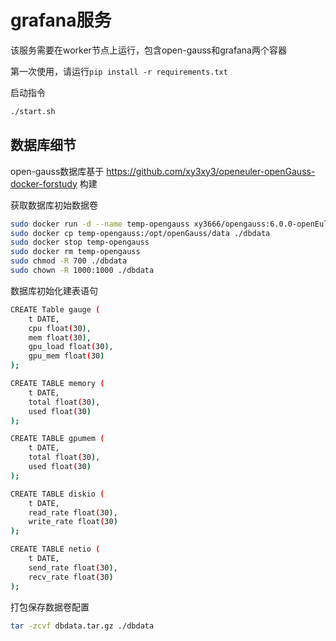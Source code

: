 # grafana服务

该服务需要在worker节点上运行，包含open-gauss和grafana两个容器

第一次使用，请运行`pip install -r requirements.txt`

启动指令

```bash
./start.sh
```

## 数据库细节

open-gauss数据库基于 https://github.com/xy3xy3/openeuler-openGauss-docker-forstudy 构建

获取数据库初始数据卷

```bash
sudo docker run -d --name temp-opengauss xy3666/opengauss:6.0.0-openEuler
sudo docker cp temp-opengauss:/opt/openGauss/data ./dbdata
sudo docker stop temp-opengauss
sudo docker rm temp-opengauss
sudo chmod -R 700 ./dbdata
sudo chown -R 1000:1000 ./dbdata
```

数据库初始化建表语句

```bash
CREATE Table gauge (
    t DATE,
    cpu float(30),
    mem float(30),
    gpu_load float(30),
    gpu_mem float(30)
);

CREATE TABLE memory (
    t DATE,
    total float(30),
    used float(30)
);

CREATE TABLE gpumem (
    t DATE,
    total float(30),
    used float(30)
);

CREATE TABLE diskio (
    t DATE,
    read_rate float(30),
    write_rate float(30)
);

CREATE TABLE netio (
    t DATE,
    send_rate float(30),
    recv_rate float(30)
);
```

打包保存数据卷配置

```bash
tar -zcvf dbdata.tar.gz ./dbdata
```